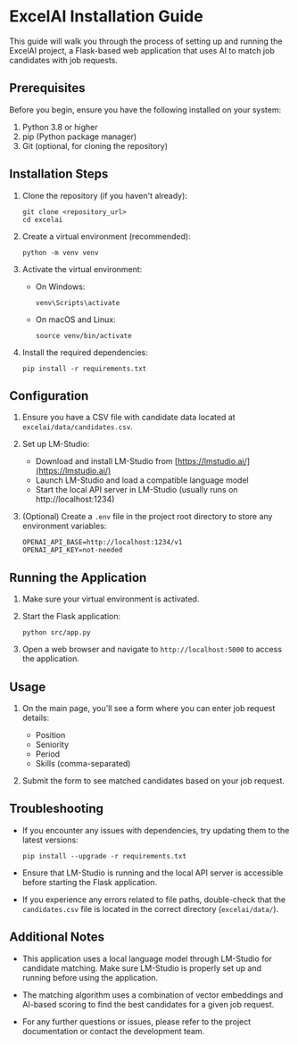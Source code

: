# ExcelAI Installation Guide

This guide will walk you through the process of setting up and running the ExcelAI project, a Flask-based web application that uses AI to match job candidates with job requests.

## Prerequisites

Before you begin, ensure you have the following installed on your system:

1. Python 3.8 or higher
2. pip (Python package manager)
3. Git (optional, for cloning the repository)

## Installation Steps

1. Clone the repository (if you haven't already):
   ```
   git clone <repository_url>
   cd excelai
   ```

2. Create a virtual environment (recommended):
   ```
   python -m venv venv
   ```

3. Activate the virtual environment:
   - On Windows:
     ```
     venv\Scripts\activate
     ```
   - On macOS and Linux:
     ```
     source venv/bin/activate
     ```

4. Install the required dependencies:
   ```
   pip install -r requirements.txt
   ```

## Configuration

1. Ensure you have a CSV file with candidate data located at `excelai/data/candidates.csv`.

2. Set up LM-Studio:
   - Download and install LM-Studio from [https://lmstudio.ai/](https://lmstudio.ai/)
   - Launch LM-Studio and load a compatible language model
   - Start the local API server in LM-Studio (usually runs on http://localhost:1234)

3. (Optional) Create a `.env` file in the project root directory to store any environment variables:
   ```
   OPENAI_API_BASE=http://localhost:1234/v1
   OPENAI_API_KEY=not-needed
   ```

## Running the Application

1. Make sure your virtual environment is activated.

2. Start the Flask application:
   ```
   python src/app.py
   ```

3. Open a web browser and navigate to `http://localhost:5000` to access the application.

## Usage

1. On the main page, you'll see a form where you can enter job request details:
   - Position
   - Seniority
   - Period
   - Skills (comma-separated)

2. Submit the form to see matched candidates based on your job request.

## Troubleshooting

- If you encounter any issues with dependencies, try updating them to the latest versions:
  ```
  pip install --upgrade -r requirements.txt
  ```

- Ensure that LM-Studio is running and the local API server is accessible before starting the Flask application.

- If you experience any errors related to file paths, double-check that the `candidates.csv` file is located in the correct directory (`excelai/data/`).

## Additional Notes

- This application uses a local language model through LM-Studio for candidate matching. Make sure LM-Studio is properly set up and running before using the application.

- The matching algorithm uses a combination of vector embeddings and AI-based scoring to find the best candidates for a given job request.

- For any further questions or issues, please refer to the project documentation or contact the development team.
